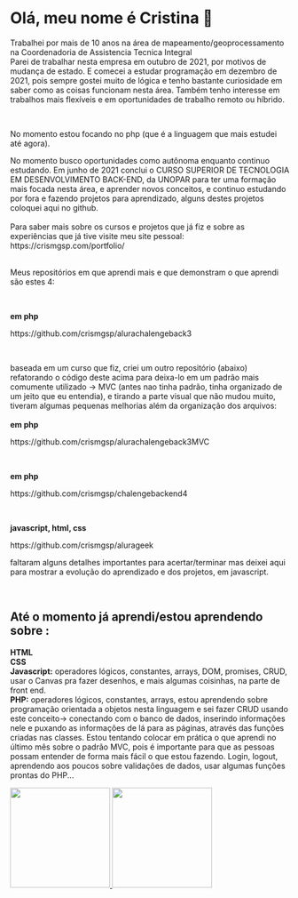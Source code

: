 <h1>Olá, meu nome é Cristina  👋 </h1>


 <p> Trabalhei por mais de 10 anos na área de mapeamento/geoprocessamento na Coordenadoria de Assistencia Tecnica Integral<br>
 Parei de trabalhar nesta empresa em outubro de 2021, por motivos de mudança de estado. E comecei a estudar programação em dezembro de 2021,
 pois sempre gostei muito de lógica e tenho bastante curiosidade em saber como as coisas funcionam nesta área. Também tenho interesse em trabalhos mais flexíveis
 e em oportunidades de trabalho remoto ou híbrido.</p> <br>

<p>No momento estou focando no php (que é a linguagem que mais estudei até agora).  </p>
No momento busco oportunidades como autônoma enquanto continuo estudando.
Em junho de 2021 conclui o CURSO SUPERIOR DE TECNOLOGIA EM DESENVOLVIMENTO BACK-END, da UNOPAR para ter uma formação mais focada nesta área, e aprender novos conceitos, e continuo estudando por fora e fazendo projetos para aprendizado, alguns destes projetos coloquei aqui no github.
<br> <br>
Para saber mais sobre os cursos e projetos que já fiz e sobre as experiências que já tive visite meu site pessoal: <br>
https://crismgsp.com/portfolio/ <br> <br>

<p>Meus repositórios em que aprendi mais e que demonstram o que aprendi são estes 4:</p> <br>

<strong> em php  </strong>
<p>https://github.com/crismgsp/alurachalengeback3</p> 

<br>

baseada em um curso que fiz,  criei um outro repositório (abaixo) refatorando o código deste acima para deixa-lo em um padrão mais comumente
utilizado -> MVC (antes nao tinha padrão, tinha organizado de um
jeito que eu entendia), e tirando a parte visual que não mudou muito,  tiveram algumas pequenas melhorias além da organização dos arquivos:<br> <br>
<strong> em php  </strong>
<p>https://github.com/crismgsp/alurachalengeback3MVC </p>  

<br>

<strong> em php  </strong>
<p>https://github.com/crismgsp/chalengebackend4</p>    

<br>

<strong> javascript, html, css </strong>
<p>https://github.com/crismgsp/alurageek</p>  

<p> faltaram alguns detalhes importantes para acertar/terminar mas deixei aqui para mostrar a evolução do aprendizado e dos projetos, em javascript.</p> <br>



<h2>Até o momento já aprendi/estou aprendendo sobre :</h2>

<strong>HTML</strong><br>
<strong>CSS</strong><br>
<strong>Javascript:</strong> operadores lógicos, constantes, arrays, DOM, promises, CRUD, usar o Canvas pra fazer desenhos, e mais algumas coisinhas, na parte de front end.<br>
<strong>PHP:</strong> operadores lógicos, constantes, arrays, estou aprendendo sobre programação orientada a objetos nesta linguagem e sei fazer CRUD usando este conceito-> conectando com o banco de dados, inserindo informações nele e puxando as informações de lá para as páginas, através das funções criadas nas classes. Estou tentando colocar em prática o que aprendi no último mês sobre o padrão MVC, pois é importante para que as pessoas possam entender de forma mais fácil o que estou fazendo. Login, logout, aprendendo aos poucos sobre validações de dados,  usar algumas funções prontas do PHP... <br>

<div>
<a href="https://github.com/crismgsp">
<img height="180em" src="https://github-readme-stats.vercel.app/api/top-langs/?username=crismgsp&layout=compact&langs_count=7&theme=dracula"/>
<img height="180em" src="https://github-readme-stats.vercel.app/api?username=crismgsp&show_icons=true&theme=dracula&include_all_commits=true&count_private=true"/>
</div>




